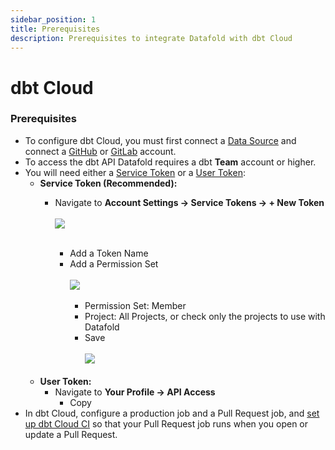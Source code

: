 ```yaml
---
sidebar_position: 1
title: Prerequisites
description: Prerequisites to integrate Datafold with dbt Cloud
---
```

# dbt Cloud

### Prerequisites
- To configure dbt Cloud, you must first connect a [Data Source](integrations/data_warehouses/dw_overview.md) and connect a [GitHub](/integrations/git/github.md) or [GitLab](/integrations/git/gitlab.md) account.
- To access the dbt API Datafold requires a dbt **Team** account or higher.
- You will need either a [Service Token](https://docs.getdbt.com/docs/dbt-cloud-apis/service-tokens) or a [User Token](https://docs.getdbt.com/docs/dbt-cloud-apis/user-tokens):
    - **Service Token (Recommended):** 
        - Navigate to **Account Settings -> Service Tokens -> + New Token** <br/><br/>
            ![](../../../../static/img/dbt_cloud_add_service_token.png) <br/><br/>
            
            - Add a Token Name
            - Add a Permission Set <br/><br/>
                ![](../../../../static/img/dbt_cloud_add_service_token_permission.png) <br/><br/>
                - Permission Set: Member
                - Project: All Projects, or check only the projects to use with Datafold
                - Save <br/><br/>
                ![](../../../../static/img/dbt_cloud_service_token.png) <br/><br/>
    - **User Token:**
        - Navigate to **Your Profile -> API Access**
            - Copy
- In dbt Cloud, configure a production job and a Pull Request job, and [set up dbt Cloud CI](https://docs.getdbt.com/docs/deploy/cloud-ci-job) so that your Pull Request job runs when you open or update a Pull Request.